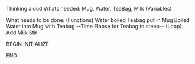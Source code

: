 Thinking aloud 
Whats needed: Mug, Water, TeaBag, Milk (Variables)

What needs to be done: (Functions) 
Water boiled 
Teabag put in Mug
Boiled Water into Mug with Teabag 
--Time Elapse for Teabag to steep-- (Loop)
Add Milk 
Stir


BEGIN
  INITIALIZE  
  

END
